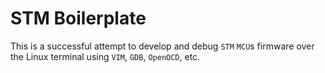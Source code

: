 # STM Boilerplate

This is a successful attempt to develop and debug `STM` `MCU`s firmware over the Linux 
terminal using `VIM`, `GDB`, `OpenOCD`, etc.

